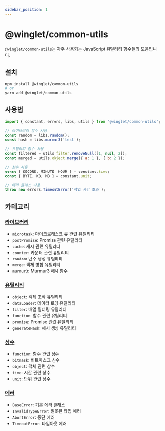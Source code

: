 ```yaml
---
sidebar_position: 1
---
```


# @winglet/common-utils

`@winglet/common-utils`는 자주 사용되는 JavaScript 유틸리티 함수들의 모음입니다.

## 설치

```bash
npm install @winglet/common-utils
# or
yarn add @winglet/common-utils
```

## 사용법

```javascript
import { constant, errors, libs, utils } from '@winglet/common-utils';

// 라이브러리 함수 사용
const random = libs.random();
const hash = libs.murmur3('test');

// 유틸리티 함수 사용
const filtered = utils.filter.removeNull([1, null, 2]);
const merged = utils.object.merge({ a: 1 }, { b: 2 });

// 상수 사용
const { SECOND, MINUTE, HOUR } = constant.time;
const { BYTE, KB, MB } = constant.unit;

// 에러 클래스 사용
throw new errors.TimeoutError('작업 시간 초과');
```

## 카테고리

### [라이브러리](./libs.md)

- `microtask`: 마이크로태스크 큐 관련 유틸리티
- `postPromise`: Promise 관련 유틸리티
- `cache`: 캐시 관련 유틸리티
- `counter`: 카운터 관련 유틸리티
- `random`: 난수 생성 유틸리티
- `merge`: 객체 병합 유틸리티
- `murmur3`: Murmur3 해시 함수

### [유틸리티](./utils.md)

- `object`: 객체 조작 유틸리티
- `dataLoader`: 데이터 로딩 유틸리티
- `filter`: 배열 필터링 유틸리티
- `function`: 함수 관련 유틸리티
- `promise`: Promise 관련 유틸리티
- `generateHash`: 해시 생성 유틸리티

### [상수](./constant.md)

- `function`: 함수 관련 상수
- `bitmask`: 비트마스크 상수
- `object`: 객체 관련 상수
- `time`: 시간 관련 상수
- `unit`: 단위 관련 상수

### [에러](./errors.md)

- `BaseError`: 기본 에러 클래스
- `InvalidTypeError`: 잘못된 타입 에러
- `AbortError`: 중단 에러
- `TimeoutError`: 타임아웃 에러
